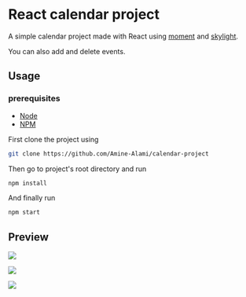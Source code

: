 # React calendar project

A simple calendar project made with React using [moment](https://momentjs.com/) and [skylight](http://marcio.github.io/react-skylight/).

You can also add and delete events.


## Usage

### prerequisites

- [Node](https://nodejs.org/en/)
- [NPM](https://www.npmjs.com/)

First clone the project using

```bash
git clone https://github.com/Amine-Alami/calendar-project
```
Then go to project's root directory and run

```bash
npm install
```
And finally run

```bash
npm start
```

## Preview

![](https://imgur.com/W50ipNJ.jpg)

![](https://imgur.com/Rb4et0O.jpg)

![](https://imgur.com/J543afr.jpg)


